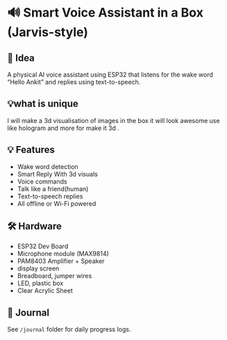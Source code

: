  # 🔊 Smart Voice Assistant in a Box (Jarvis-style)
## 🧠 Idea
A physical AI voice assistant using ESP32 that listens for the wake word “Hello Ankit” and replies using text-to-speech.
## 💡what is unique
I will make a 3d visualisation of images in the box it will look awesome use like hologram and more for make it 3d .

## 💡 Features
- Wake word detection
- Smart Reply With 3d visuals
- Voice commands
- Talk like a friend(human)
- Text-to-speech replies
- All offline or Wi-Fi powered
  

## 🛠️ Hardware
- ESP32 Dev Board
- Microphone module (MAX9814)
- PAM8403 Amplifier + Speaker
- display screen 
- Breadboard, jumper wires
- LED, plastic box
- Clear Acrylic Sheet 

## 📖 Journal
See `/journal` folder for daily progress logs.
